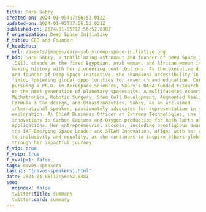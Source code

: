 ```yaml
---
title: Sara Sabry
created-on: 2024-01-05T17:56:52.012Z
updated-on: 2024-01-05T17:56:52.021Z
published-on: 2024-01-05T17:56:52.030Z
f_organization: Deep Space Initiative
f_title: CEO and Founder
f_headshot:
  url: /assets/images/sara-sabry-deep-space-initiative.png
f_bio: Sara Sabry, a trailblazing astronaut and founder of Deep Space Initiative
  (DSI), stands as the first Egyptian, Arab woman, and African woman in space,
  making history with her pioneering contributions. As the executive director
  and founder of Deep Space Initiative, she champions accessibility in the space
  field, fostering global opportunities for research and education. Currently
  pursuing a Ph.D. in Aerospace Sciences, Sabry's NASA-funded research focuses
  on the next generation of planetary spacesuits. A multifaceted expert in
  Mechatronics, Robotic Surgery, Stem Cell Development, Augmented Reality,
  Formula 3 Car design, and Bioastronautics, Sabry, as an acclaimed
  international speaker, passionately advocates for representation in space
  exploration. As Chief Business Officer at Extremo Technologies, she leads
  innovations in Carbon Capture and Oxygen production for both Earth and Space
  applications. Her entrepreneurial success, including prestigious awards like
  the IAF Emerging Space Leader and STEAM Innovation, aligns with her commitment
  to inclusivity and equality, as she continues to inspire others globally
  through her impactful journey.
f_vip: true
f_vvip: true
f_vvvip-1: false
tags: davos-speakers
layout: "[davos-speakers].html"
date: 2024-01-05T17:56:52.038Z
seo:
  noindex: false
  twitter:title: summary
  twitter:card: summary
---
```

